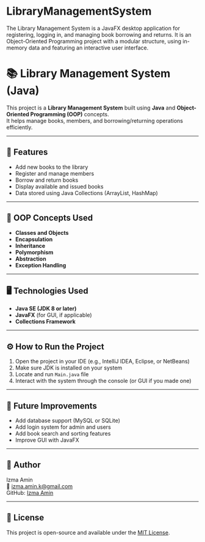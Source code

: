 # LibraryManagementSystem
The Library Management System is a JavaFX desktop application for registering, logging in, and managing book borrowing and returns. It is an Object-Oriented Programming project with a modular structure, using in-memory data and featuring an interactive user interface.
# 📚 Library Management System (Java)

This project is a **Library Management System** built using **Java** and **Object-Oriented Programming (OOP)** concepts.  
It helps manage books, members, and borrowing/returning operations efficiently.

---

## 🚀 Features
- Add new books to the library
- Register and manage members
- Borrow and return books
- Display available and issued books
- Data stored using Java Collections (ArrayList, HashMap)

---

## 🧩 OOP Concepts Used
- **Classes and Objects**
- **Encapsulation**
- **Inheritance**
- **Polymorphism**
- **Abstraction**
- **Exception Handling**

---

## 🖥️ Technologies Used
- **Java SE (JDK 8 or later)**
- **JavaFX** (for GUI, if applicable)
- **Collections Framework**

---

## ⚙️ How to Run the Project
1. Open the project in your IDE (e.g., IntelliJ IDEA, Eclipse, or NetBeans)
2. Make sure JDK is installed on your system
3. Locate and run `Main.java` file
4. Interact with the system through the console (or GUI if you made one)

---

## 🧠 Future Improvements
- Add database support (MySQL or SQLite)
- Add login system for admin and users
- Add book search and sorting features
- Improve GUI with JavaFX

---

## 🪪 Author
Izma Amin  
📧 izma.amin.k@gmail.com  
GitHub: [Izma Amin](https://github.com/IzmaAmin)

---

## 📜 License
This project is open-source and available under the [MIT License](LICENSE).
